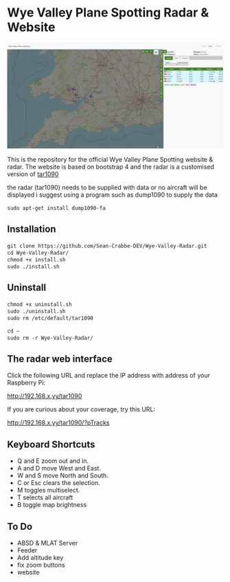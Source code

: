 # Wye Valley Plane Spotting Radar & Website

![Screenshot1](https://github.com/Sean-Crabbe-DEV/Wye-Valley-Radar/blob/main/screenshots/main.jpg)

This is the repository for the official Wye Valley Plane Spotting website & radar. The website is based on bootstrap 4 and the radar is a customised version of <a href="https://github.com/wiedehopf/tar1090">tar1090</a> 

the radar (tar1090) needs to be supplied with data or no aircraft will be displayed i suggest using a program such as dump1090 to supply the data
```
sudo apt-get install dump1090-fa
```

## Installation

```
git clone https://github.com/Sean-Crabbe-DEV/Wye-Valley-Radar.git
cd Wye-Valley-Radar/
chmod +x install.sh
sudo ./install.sh
```

## Uninstall
```
chmod +x uninstall.sh
sudo ./uninstall.sh
sudo rm /etc/default/tar1090
```

```
cd ~
sudo rm -r Wye-Valley-Radar/
```

## The radar web interface

Click the following URL and replace the IP address with address of your Raspberry Pi:

http://192.168.x.yy/tar1090


If you are curious about your coverage, try this URL:

http://192.168.x.yy/tar1090/?pTracks


## Keyboard Shortcuts

- Q and E zoom out and in.
- A and D move West and East.
- W and S move North and South.
- C or Esc clears the selection.
- M toggles multiselect.
- T selects all aircraft
- B toggle map brightness

## To Do

- ABSD & MLAT Server
- Feeder
- Add altitude key
- fix zoom buttons
- website


